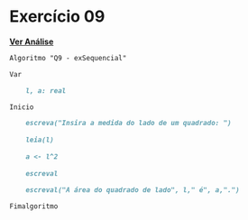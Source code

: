 # Exercício 09
[**Ver Análise**](Analise09.md)
```markdown
Algoritmo "Q9 - exSequencial"

Var

    l, a: real

Inicio

    escreva("Insira a medida do lado de um quadrado: ")
    
    leia(l)
    
    a <- l^2
    
    escreval
    
    escreval("A área do quadrado de lado", l," é", a,".")

Fimalgoritmo
